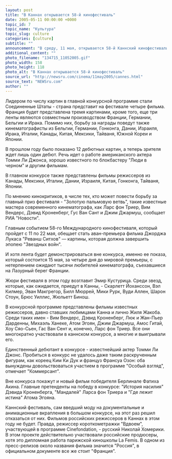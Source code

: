 ```yaml
---
layout: post
title: "В Каннах открывается 58-й кинофестиваль"
date: 2005-05-11 00:00:00 +0000
topic_id: 7
topic_name: "Культура"
topic_slug: culture
categories: [culture]
subtitle: ""
announcement: "В среду, 11 мая, открывается 58-й Каннский кинофестиваль. В этом году в конкурсной программе представлен 21 полнометражный художественный фильм из 15 стран мира &mdash; это на три картины больше, чем в прошлом году."
additional_content: ""
photo_filename: "134715_11052005.gif"
photo_width: 158
photo_height: 118
photo_alt: "В Каннах открывается 58-й кинофестиваль"
source_url: "http://newsru.com/cinema/11may2005/cannes.html"
source_text: "NEWSru.com"
author: ""
---
```

Лидером по числу картин в главной конкурсной программе стали Соединенные Штаты - страна представит на фестивале четыре фильма. Франция будет представлена тремя картинами, кроме того, еще три ленты являются совместным производством Франции, Германии, Бельгии и Ирака. Помимо них, борьбу за награды поведут также кинематографисты из Бельгии, Германии, Гонконга, Дании, Израиля, Ирака, Италии, Канады, Китая, Мексики, Тайваня, Южной Кореи и Японии.

В прошлом году было показано 12 дебютных картин, а теперь зрителя ждет лишь один дебют. Речь идет о работе американского актера Томми Ли Джонса, хорошо известного по блокбастеру "Люди в черном" и другим фильмам.

В главном конкурсе также представлены фильмы режиссеров из Канады, Мексики, Италии, Дании, Израиля, Китая, Гонконга, Тайваня, Японии.

По мнению кинокритиков, в числе тех, кто может повести борьбу за главный приз фестиваля - "Золотую пальмовую ветвь", такие известные мастера современного кинематографа, как Ларс фон Триер, Вим Вендерс, Дэвид Кроненберг, Гус Ван Сант и Джим Джармуш, сообщает РИА "Новости".

Главным событием 58-го Международного кинофестиваля, который пройдет с 11 по 22 мая, обещает стать аван-премьера фильма Джорджа Лукаса "Реванш Ситхов" &mdash; картины, которая должна завершить эпопею "Звездных войн".

И хотя лента будет демонстрироваться вне конкурса, именно ее показа, который состоится 15 мая, за четыре дня до мировой премьеры, с нетерпением ожидают тысячи любителей кинематографа, съехавшиеся на Лазурный берег Франции.

Жюри фестиваля в этом году возглавит Эмир Кустурица. Среди звезд, которые, как ожидается, приедут в Канны, - Скарлетт Йоханссон, Вэл Килмер, Эван Макгрегор, Билл Мюррей, Мики Рурк, Вуди Аллен, Шарон Стоун, Брюс Уиллис, Жюльетт Бинош.

В конкурсной программе представлены фильмы известных режиссеров, давно ставших любимцами Канна и лично Жиля Жакоба. Среди таких имен - Вим Вендерс, Дэвид Кроненберг, Люк и Жан-Пьер Дарденны, Михаэль Ханеке, Атом Эгоян, Джим Джармуш, Амос Гитай, Хоу Сяо-Сьен, Гас Ван Сент и, конечно, Ларс фон Триер. Все они многократно участвовали в каннском конкурсе, а многие и выигрывали его.

Единственный дебютант в конкурсе - известнейший актер Томми Ли Джонс. Пробиться в конкурс не удалось даже таким раскрученным фигурам, как кореец Ким Ки Дук и француз Франсуа Озон: оба вынуждены довольствоваться участием в программе "Особый взгляд", отмечает "Коммерсант".

Вне конкурса покажут и новый фильм победителя Берлинале Фатиха Акина. Главные претенденты на победу в конкурсе: "История насилия" Дэвида Кроненберга, "Мандалей" Ларса фон Триера и "Где лежит истина" Атома Эгояна.

Каннский фестиваль, сам введший моду на документальные и анимационные вкрапления в большом конкурсе, на этот раз решил отказаться от них. Фильмов российских режиссеров в Каннах в этом году не будет. Правда, режиссер короткометражки "Вдвоем", участвующей в программе Cinefondation, - русский Николай Хомерики. В этом проекте действительно участвовали российские продюсеры, хотя это дипломная работа парижской киношколы La Femis. В одном из пресс-релизов около названия фильма значится "Россия", в официальном документе все же стоит "Франция".
